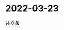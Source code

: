# 2022-03-23

共 0 条

<!-- BEGIN WEIBO -->
<!-- 最后更新时间 Wed Mar 23 2022 21:21:51 GMT+0800 (China Standard Time) -->

<!-- END WEIBO -->
